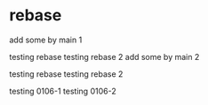# rebase
add some by main 1

testing rebase
testing rebase 2
add some by main 2


testing rebase
testing rebase 2

testing 0106-1
testing 0106-2
